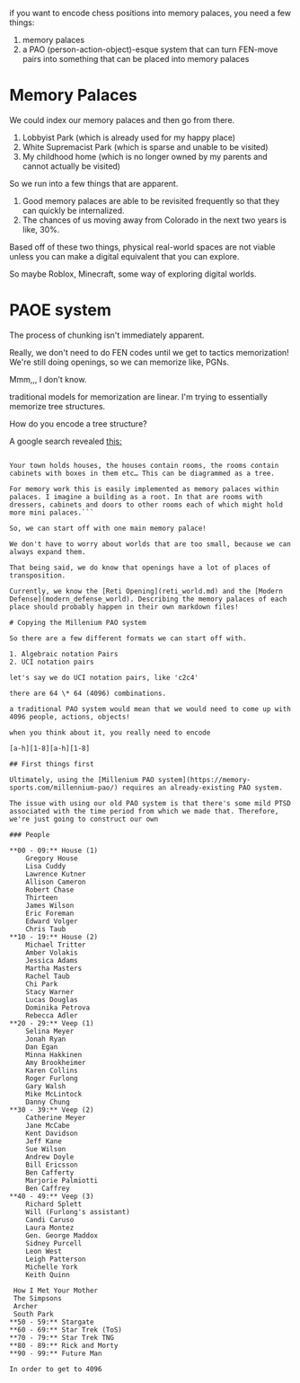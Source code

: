 if you want to encode chess positions into memory palaces, you need a few things:

1. memory palaces
2. a PAO (person-action-object)-esque system that can turn FEN-move pairs into something that can be placed into memory palaces

# Memory Palaces

We could index our memory palaces and then go from there.

1. Lobbyist Park (which is already used for my happy place)
2. White Supremacist Park (which is sparse and unable to be visited)
3. My childhood home (which is no longer owned by my parents and cannot actually be visited)

So we run into a few things that are apparent.

1. Good memory palaces are able to be revisited frequently so that they can quickly be internalized.
2. The chances of us moving away from Colorado in the next two years is like, 30%.

Based off of these two things, physical real-world spaces are not viable unless you can make a digital equivalent that you can explore.

So maybe Roblox, Minecraft, some way of exploring digital worlds.

# PAOE system

The process of chunking isn't immediately apparent.

Really, we don't need to do FEN codes until we get to tactics memorization! We're still doing openings, so we can memorize like, PGNs.

Mmm,,, I don't know.

traditional models for memorization are linear. I'm trying to essentially memorize tree structures.

How do you encode a tree structure?

A google search revealed [this:](https://forum.artofmemory.com/t/remembering-tree-diagrams/47687/2)

```Trees arise from nested containers. When you have a structure in which containers can hold both objects and other containers you have a tree. I think this is called the Composite Pattern in computer science.

Your town holds houses, the houses contain rooms, the rooms contain cabinets with boxes in them etc… This can be diagrammed as a tree.

For memory work this is easily implemented as memory palaces within palaces. I imagine a building as a root. In that are rooms with dressers, cabinets and doors to other rooms each of which might hold more mini palaces.```

So, we can start off with one main memory palace!

We don't have to worry about worlds that are too small, because we can always expand them.

That being said, we do know that openings have a lot of places of transposition.

Currently, we know the [Reti Opening](reti_world.md) and the [Modern Defense](modern_defense_world). Describing the memory palaces of each place should probably happen in their own markdown files!

# Copying the Millenium PAO system

So there are a few different formats we can start off with.

1. Algebraic notation Pairs
2. UCI notation pairs

let's say we do UCI notation pairs, like 'c2c4'

there are 64 \* 64 (4096) combinations.

a traditional PAO system would mean that we would need to come up with 4096 people, actions, objects!

when you think about it, you really need to encode

[a-h][1-8][a-h][1-8]

## First things first

Ultimately, using the [Millenium PAO system](https://memory-sports.com/millennium-pao/) requires an already-existing PAO system.

The issue with using our old PAO system is that there's some mild PTSD associated with the time period from which we made that. Therefore, we're just going to construct our own

### People

**00 - 09:** House (1)
	Gregory House
	Lisa Cuddy
	Lawrence Kutner
	Allison Cameron
	Robert Chase
	Thirteen
	James Wilson
	Eric Foreman
	Edward Volger
	Chris Taub
**10 - 19:** House (2)
	Michael Tritter
	Amber Volakis
	Jessica Adams
	Martha Masters
	Rachel Taub
	Chi Park
	Stacy Warner
	Lucas Douglas
	Dominika Petrova
	Rebecca Adler
**20 - 29:** Veep (1)
	Selina Meyer
	Jonah Ryan
	Dan Egan
	Minna Hakkinen
	Amy Brookheimer
	Karen Collins
	Roger Furlong
	Gary Walsh
	Mike McLintock
	Danny Chung
**30 - 39:** Veep (2)
	Catherine Meyer
	Jane McCabe
	Kent Davidson
	Jeff Kane
	Sue Wilson
	Andrew Doyle
	Bill Ericsson
	Ben Cafferty
	Marjorie Palmiotti
	Ben Caffrey
**40 - 49:** Veep (3)
	Richard Splett
	Will (Furlong's assistant)
	Candi Caruso
	Laura Montez
	Gen. George Maddox
	Sidney Purcell
	Leon West
	Leigh Patterson
	Michelle York
	Keith Quinn

 How I Met Your Mother
 The Simpsons
 Archer
 South Park
**50 - 59:** Stargate
**60 - 69:** Star Trek (ToS)
**70 - 79:** Star Trek TNG
**80 - 89:** Rick and Morty
**90 - 99:** Future Man

In order to get to 4096